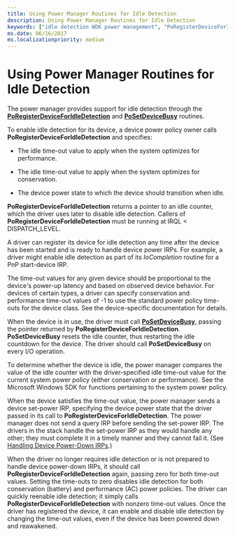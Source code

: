 ```yaml
---
title: Using Power Manager Routines for Idle Detection
description: Using Power Manager Routines for Idle Detection
keywords: ["idle detection WDK power management", "PoRegisterDeviceForIdleDetection", "PoSetDeviceBusy", "power manager WDK kernel", "idle time-outs WDK power management", "time-outs WDK power management"]
ms.date: 06/16/2017
ms.localizationpriority: medium
---
```


# Using Power Manager Routines for Idle Detection





The power manager provides support for idle detection through the [**PoRegisterDeviceForIdleDetection**](/windows-hardware/drivers/ddi/ntifs/nf-ntifs-poregisterdeviceforidledetection) and [**PoSetDeviceBusy**](/windows-hardware/drivers/ddi/wdm/nf-wdm-posetdevicebusy) routines.

To enable idle detection for its device, a device power policy owner calls **PoRegisterDeviceForIdleDetection** and specifies:

-   The idle time-out value to apply when the system optimizes for performance.

-   The idle time-out value to apply when the system optimizes for conservation.

-   The device power state to which the device should transition when idle.

**PoRegisterDeviceForIdleDetection** returns a pointer to an idle counter, which the driver uses later to disable idle detection. Callers of **PoRegisterDeviceForIdleDetection** must be running at IRQL &lt; DISPATCH\_LEVEL.

A driver can register its device for idle detection any time after the device has been started and is ready to handle device power IRPs. For example, a driver might enable idle detection as part of its *IoCompletion* routine for a PnP start-device IRP.

The time-out values for any given device should be proportional to the device's power-up latency and based on observed device behavior. For devices of certain types, a driver can specify conservation and performance time-out values of -1 to use the standard power policy time-outs for the device class. See the device-specific documentation for details.

When the device is in use, the driver must call [**PoSetDeviceBusy**](/windows-hardware/drivers/ddi/wdm/nf-wdm-posetdevicebusy), passing the pointer returned by **PoRegisterDeviceForIdleDetection**. **PoSetDeviceBusy** resets the idle counter, thus restarting the idle countdown for the device. The driver should call **PoSetDeviceBusy** on every I/O operation.

To determine whether the device is idle, the power manager compares the value of the idle counter with the driver-specified idle time-out value for the current system power policy (either conservation or performance). See the Microsoft Windows SDK for functions pertaining to the system power policy.

When the device satisfies the time-out value, the power manager sends a device set-power IRP, specifying the device power state that the driver passed in its call to **PoRegisterDeviceForIdleDetection**. The power manager does not send a query IRP before sending the set-power IRP. The drivers in the stack handle the set-power IRP as they would handle any other; they must complete it in a timely manner and they cannot fail it. (See [Handling Device Power-Down IRPs](handling-device-power-down-irps.md).)

When the driver no longer requires idle detection or is not prepared to handle device power-down IRPs, it should call **PoRegisterDeviceForIdleDetection** again, passing zero for both time-out values. Setting the time-outs to zero disables idle detection for both conservation (battery) and performance (AC) power policies. The driver can quickly reenable idle detection; it simply calls **PoRegisterDeviceForIdleDetection** with nonzero time-out values. Once the driver has registered the device, it can enable and disable idle detection by changing the time-out values, even if the device has been powered down and reawakened.

 

